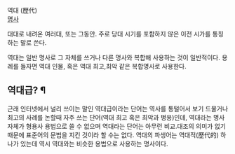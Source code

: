 역대 (歷代)  
[명사](%EB%AA%85%EC%82%AC.md)

대대로 내려온 여러대, 또는 그동안. 주로 당대 시기를 포함하지 않은 이전 시가를 통칭하는 말로 쓴다.  

역대는 일반 명사로 그 자체를 쓰거나 다른 명사와 복합해 사용하는 것이 일반적이다. 용례를 들자면 역대 인물, 혹은 역대 최고,최악 같은
복합명사로 사용한다.  

## 역대급? ¶

근래 인터넷에서 널리 쓰이는 말인 역대급이라는 단어는 역사를 통털어서 보기 드물거나 최고의 사례를 논할때 자주 쓰는 단어(역대 최고 혹은
최악과 병용)인데, 역대라는 명사 자체가 형용사 용법으로 쓸 수 없으며 역대라는 단어는 아무런 비교.대조의 의미가 없기때문에 표준어의 문법을
지킨 것이라 할 수는 없다. 역대의 파생어는 역대적(歷代的) 하나가 있는데 역시 역대와는 비슷한 용법으로 사용하는 명사이다.  

